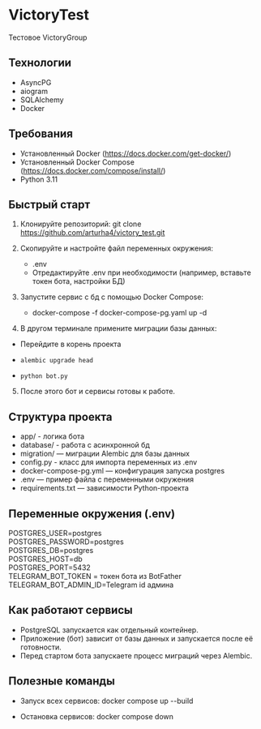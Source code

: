 # VictoryTest

Тестовое VictoryGroup

## Технологии
* AsyncPG
* aiogram
* SQLAlchemy
* Docker


## Требования

- Установленный Docker (https://docs.docker.com/get-docker/)
- Установленный Docker Compose (https://docs.docker.com/compose/install/)
- Python 3.11
## Быстрый старт

1. Клонируйте репозиторий:
   git clone https://github.com/arturha4/victory_test.git

2. Скопируйте и настройте файл переменных окружения:
   - .env
   - Отредактируйте .env при необходимости (например, вставьте токен бота, настройки БД)

3. Запустите сервис с бд с помощью Docker Compose:
   - docker-compose -f docker-compose-pg.yaml up -d

4. В другом терминале примените миграции базы данных:
-  Перейдите в корень проекта 
-     alembic upgrade head
-     python bot.py

5. После этого бот и сервисы готовы к работе.
## Структура проекта
- app/ - логика бота
- database/ - работа с асинхронной бд
- migration/ — миграции Alembic для базы данных
- config.py - класс для импорта переменных из .env
- docker-compose-pg.yml — конфигурация запуска postgres
- .env — пример файла с переменными окружения
- requirements.txt — зависимости Python-проекта

## Переменные окружения (.env)
POSTGRES_USER=postgres\
POSTGRES_PASSWORD=postgres\
POSTGRES_DB=postgres\
POSTGRES_HOST=db\
POSTGRES_PORT=5432\
TELEGRAM_BOT_TOKEN = токен бота из BotFather\
TELEGRAM_BOT_ADMIN_ID=Telegram id админа

## Как работают сервисы

- PostgreSQL запускается как отдельный контейнер.
- Приложение (бот) зависит от базы данных и запускается после её готовности.
- Перед стартом бота запускаете процесс миграций через Alembic.

## Полезные команды

- Запуск всех сервисов:
  docker compose up --build

- Остановка сервисов:
  docker compose down
